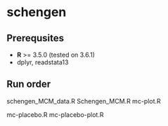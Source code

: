 # schengen
 

Prerequsites
------

* **R** >= 3.5.0 (tested on 3.6.1)
 * dplyr, readstata13


Run order
------

schengen_MCM_data.R
Schengen_MCM.R
mc-plot.R

mc-placebo.R
mc-placebo-plot.R